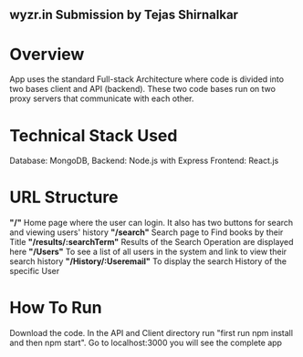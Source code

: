 ## wyzr.in Submission by Tejas Shirnalkar

# Overview
App uses the standard  Full-stack Architecture where code is divided into two bases client and API (backend). These two code bases run on two proxy servers that communicate with each other.
# Technical Stack Used
Database: MongoDB,
Backend: Node.js with Express
Frontend: React.js
# URL Structure
**"/"** Home page where the user can login. It also has two buttons for search and viewing users' history
**"/search"** Search page to Find books by their Title
**"/results/:searchTerm"** Results of the Search Operation are displayed here
**"/Users"** To see a list of all users in the system and link to view their search history
**"/History/:Useremail"** To display the search History of the specific User

# How To Run
Download the code. In the API and Client directory run "first run npm install and then npm start". Go to localhost:3000 you will see the complete app
